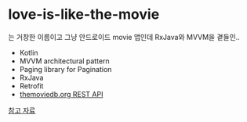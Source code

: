 # love-is-like-the-movie
는 거창한 이름이고 그냥 안드로이드 movie 앱인데 RxJava와 MVVM을 곁들인..

- Kotlin
- MVVM architectural pattern
- Paging library for Pagination
- RxJava
- Retrofit
- [themoviedb.org REST API](https://developer.themoviedb.org/reference/intro/getting-started)

[참고 자료](https://www.youtube.com/playlist?list=PLRRNzqzbPLd906bPH-xFz9Oy2IcjqVWCH)
